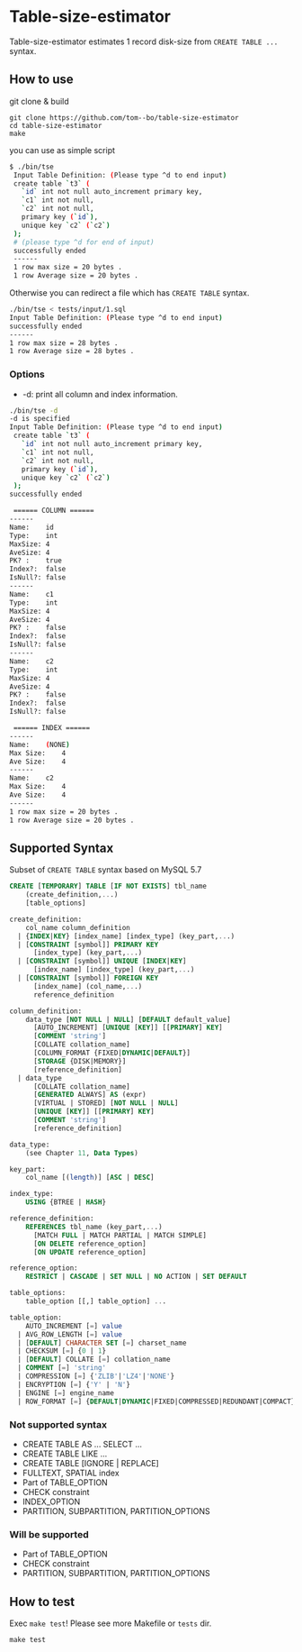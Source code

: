 # Table-size-estimator

Table-size-estimator estimates 1 record disk-size from `CREATE TABLE ...` syntax.

## How to use

git clone & build

```
git clone https://github.com/tom--bo/table-size-estimator
cd table-size-estimator
make
```

you can use as simple script

```sh
$ ./bin/tse
 Input Table Definition: (Please type ^d to end input)
 create table `t3` (
   `id` int not null auto_increment primary key,
   `c1` int not null,
   `c2` int not null,
   primary key (`id`),
   unique key `c2` (`c2`)
 );
 # (please type ^d for end of input)
 successfully ended
 ------
 1 row max size = 20 bytes .
 1 row Average size = 20 bytes .
```

Otherwise you can redirect a file which has `CREATE TABLE` syntax.

```sh
./bin/tse < tests/input/1.sql
Input Table Definition: (Please type ^d to end input)
successfully ended
------
1 row max size = 28 bytes .
1 row Average size = 28 bytes .
```



### Options

- -d: print all column and index information.

```sh
./bin/tse -d
-d is specified
Input Table Definition: (Please type ^d to end input)
 create table `t3` (
   `id` int not null auto_increment primary key,
   `c1` int not null,
   `c2` int not null,
   primary key (`id`),
   unique key `c2` (`c2`)
 );
successfully ended

 ====== COLUMN ======
------
Name:    id
Type:    int
MaxSize: 4
AveSize: 4
PK? :    true
Index?:  false
IsNull?: false
------
Name:    c1
Type:    int
MaxSize: 4
AveSize: 4
PK? :    false
Index?:  false
IsNull?: false
------
Name:    c2
Type:    int
MaxSize: 4
AveSize: 4
PK? :    false
Index?:  false
IsNull?: false

 ====== INDEX ======
------
Name:    (NONE)
Max Size:    4
Ave Size:    4
------
Name:    c2
Max Size:    4
Ave Size:    4
------
1 row max size = 20 bytes .
1 row Average size = 20 bytes .
```



## Supported Syntax

Subset of `CREATE TABLE` syntax based on MySQL 5.7

```sql
CREATE [TEMPORARY] TABLE [IF NOT EXISTS] tbl_name
    (create_definition,...)
    [table_options]

create_definition:
    col_name column_definition
  | {INDEX|KEY} [index_name] [index_type] (key_part,...)
  | [CONSTRAINT [symbol]] PRIMARY KEY
      [index_type] (key_part,...)
  | [CONSTRAINT [symbol]] UNIQUE [INDEX|KEY]
      [index_name] [index_type] (key_part,...)
  | [CONSTRAINT [symbol]] FOREIGN KEY
      [index_name] (col_name,...)
      reference_definition

column_definition:
    data_type [NOT NULL | NULL] [DEFAULT default_value]
      [AUTO_INCREMENT] [UNIQUE [KEY]] [[PRIMARY] KEY]
      [COMMENT 'string']
      [COLLATE collation_name]
      [COLUMN_FORMAT {FIXED|DYNAMIC|DEFAULT}]
      [STORAGE {DISK|MEMORY}]
      [reference_definition]
  | data_type
      [COLLATE collation_name]
      [GENERATED ALWAYS] AS (expr)
      [VIRTUAL | STORED] [NOT NULL | NULL]
      [UNIQUE [KEY]] [[PRIMARY] KEY]
      [COMMENT 'string']
      [reference_definition]

data_type:
    (see Chapter 11, Data Types)

key_part:
    col_name [(length)] [ASC | DESC]

index_type:
    USING {BTREE | HASH}

reference_definition:
    REFERENCES tbl_name (key_part,...)
      [MATCH FULL | MATCH PARTIAL | MATCH SIMPLE]
      [ON DELETE reference_option]
      [ON UPDATE reference_option]

reference_option:
    RESTRICT | CASCADE | SET NULL | NO ACTION | SET DEFAULT

table_options:
    table_option [[,] table_option] ...

table_option:
    AUTO_INCREMENT [=] value
  | AVG_ROW_LENGTH [=] value
  | [DEFAULT] CHARACTER SET [=] charset_name
  | CHECKSUM [=] {0 | 1}
  | [DEFAULT] COLLATE [=] collation_name
  | COMMENT [=] 'string'  
  | COMPRESSION [=] {'ZLIB'|'LZ4'|'NONE'}
  | ENCRYPTION [=] {'Y' | 'N'}
  | ENGINE [=] engine_name
  | ROW_FORMAT [=] {DEFAULT|DYNAMIC|FIXED|COMPRESSED|REDUNDANT|COMPACT}
```

### Not supported syntax

- CREATE TABLE AS ... SELECT ...
- CREATE TABLE LIKE ...
- CREATE TABLE [IGNORE | REPLACE]
- FULLTEXT, SPATIAL index
- Part of TABLE_OPTION
- CHECK constraint
- INDEX_OPTION
- PARTITION, SUBPARTITION, PARTITION_OPTIONS

### Will be supported

- Part of TABLE_OPTION
- CHECK constraint
- PARTITION, SUBPARTITION, PARTITION_OPTIONS


## How to test

Exec `make test`!
Please see more Makefile or `tests` dir.

```
make test
```



